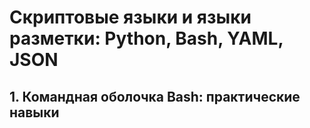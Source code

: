 # Скриптовые языки и языки разметки: Python, Bash, YAML, JSON
## 1. Командная оболочка Bash: практические навыки
